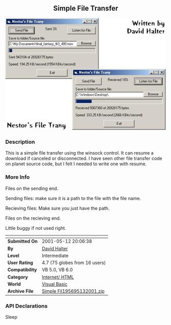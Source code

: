 ﻿<div align="center">

## Simple File Transfer

<img src="PIC200151129308252.jpg">
</div>

### Description

This is a simple file transfer using the winsock control. It can resume a download if canceled or disconnected. I have seen other file transfer code on planet source code, but I felt I needed to write one with resume.
 
### More Info
 
Files on the sending end.

Sending files: make sure it is a path to the file with the file name.

Recieving files: Make sure you just have the path.

Files on the recieving end.

Little buggy if not used right.


<span>             |<span>
---                |---
**Submitted On**   |2001-05-12 20:06:38
**By**             |[David Halter](https://github.com/Planet-Source-Code/PSCIndex/blob/master/ByAuthor/david-halter.md)
**Level**          |Intermediate
**User Rating**    |4.7 (75 globes from 16 users)
**Compatibility**  |VB 5\.0, VB 6\.0
**Category**       |[Internet/ HTML](https://github.com/Planet-Source-Code/PSCIndex/blob/master/ByCategory/internet-html__1-34.md)
**World**          |[Visual Basic](https://github.com/Planet-Source-Code/PSCIndex/blob/master/ByWorld/visual-basic.md)
**Archive File**   |[Simple Fil195695132001\.zip](https://github.com/Planet-Source-Code/david-halter-simple-file-transfer__1-23106/archive/master.zip)

### API Declarations

Sleep





